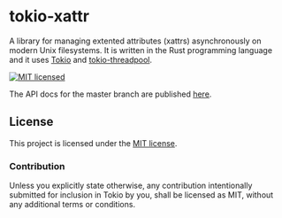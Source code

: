 # tokio-xattr

A library for managing extented attributes (xattrs) asynchronously
on modern Unix filesystems.
It is written in the Rust programming language and it uses
[Tokio](https://crates.io/crates/tokio) and
[tokio-threadpool](https://crates.io/crates/tokio-threadpool).

[![MIT licensed][mit-badge]][mit-url]

[mit-badge]: https://img.shields.io/badge/license-MIT-blue.svg
[mit-url]: LICENSE

The API docs for the master branch are published [here][master-dox].

[master-dox]: https://hnakamur.github.io/tokio-xattr/doc/tokio_xattr/

## License

This project is licensed under the [MIT license](LICENSE).

### Contribution

Unless you explicitly state otherwise, any contribution intentionally submitted
for inclusion in Tokio by you, shall be licensed as MIT, without any additional
terms or conditions.
